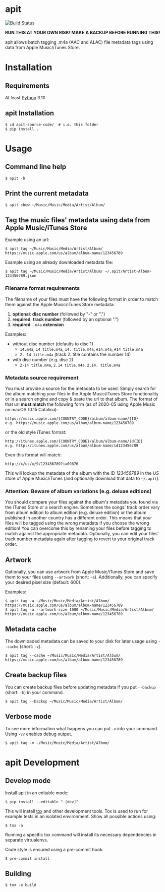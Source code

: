 # apit

[![Build Status](https://github.com/wschott/apit/actions/workflows/python-package.yml/badge.svg)](https://github.com/wschott/apit/actions/workflows/python-package.yml)

**RUN THIS AT YOUR OWN RISK! MAKE A BACKUP BEFORE RUNNING THIS!**

apit allows batch tagging .m4a (AAC and ALAC) file metadata tags using data from Apple Music/iTunes Store.


# Installation

## Requirements

At least [Python](https://www.python.org) 3.10

## apit Installation

    $ cd apit-source-code/  # i.e. this folder
    $ pip install .


# Usage

## Command line help

    $ apit -h

## Print the current metadata

    $ apit show ~/Music/Music/Media/Artist/Album/

## Tag the music files' metadata using data from Apple Music/iTunes Store

Example using an url:

    $ apit tag ~/Music/Music/Media/Artist/Album/ https://music.apple.com/us/album/album-name/123456789

Example using an already downloaded metadata file:

    $ apit tag ~/Music/Music/Media/Artist/Album/ ~/.apit/Artist-Album-123456789.json

### Filename format requirements

The filename of your files must have the following format in order to match them against the Apple Music/iTunes Store metadata:

1. **optional**: **disc number** (followed by "-" or ".")
2. **required**: **track number** (followed by an optional ".")
3. **required**: `.m4a` **extension**

Examples:

   - without disc number (defaults to disc 1)
      - `14.m4a`, `14 title.m4a`, `14. title.m4a`, `#14.m4a`, `#14 title.m4a`
      - `2. 14 title.m4a` (track 2: title contains the number 14)
   - with disc number (e.g. disc 2)
      - `2-14 title.m4a`, `2.14 title.m4a`, `2.14. title.m4a`

### Metadata source requirement

You must provide a source for the metadata to be used. Simply search for the album matching your files in the Apple Music/iTunes Store functionality or in a search engine and copy & paste the url to that album.
The format of that url **must match** the following form (as of 2020-05 using Apple Music on macOS 10.15 Catalina):

    https://music.apple.com/{COUNTRY_CODE}/album/album-name/{ID}
    e.g. https://music.apple.com/us/album/album-name/123456789

or the old style iTunes format:

    http://itunes.apple.com/{COUNTRY_CODE}/album/album-name/id{ID}
    e.g. http://itunes.apple.com/us/album/album-name/id123456789

Even this format will match:

    http://x/us/x/9/123456789?i=09876

This will lookup the metadata of the album with the ID _123456789_ in the _US_ store of Apple Music/iTunes (and optionally download that data to `~/.apit`).

### Attention: Beware of album variations (e.g. deluxe editions)

You should compare your files against the album's metadata you found via the iTunes Store or a search engine. Sometimes the songs' track order vary from album edition to album edition (e.g. deluxe edition) or the album published in another country has a different order. This means that your files will be tagged using the wrong metadata if you choose the wrong edition! You can overcome this by renaming your files before tagging to match against the appropriate metadata. Optionally, you can edit your files' track number metadata again after tagging to revert to your original track order.

## Artwork

Optionally, you can use artwork from Apple Music/iTunes Store and save them to your files using `--artwork` (short: `-a`). Additionally, you can specify your desired pixel size (default: 600).

Examples:

    $ apit tag -a ~/Music/Music/Media/Artist/Album/ https://music.apple.com/us/album/album-name/123456789
    $ apit tag -a --artwork-size 1000 ~/Music/Music/Media/Artist/Album/ https://music.apple.com/us/album/album-name/123456789

## Metadata cache

The downloaded metadata can be saved to your disk for later usage using `--cache` (short: `-c`).

    $ apit tag --cache ~/Music/Music/Media/Artist/Album/ https://music.apple.com/us/album/album-name/123456789

## Create backup files

You can create backup files before updating metadata if you put `--backup` (short: `-b`) in your command.

    $ apit tag --backup ~/Music/Music/Media/Artist/Album/

## Verbose mode

To see more information what happens you can put `-v` into your command. Using `-vv` enables debug output.

    $ apit tag -v ~/Music/Music/Media/Artist/Album/


# apit Development

## Develop mode

Install apit in an editable mode:

    $ pip install --editable ".[dev]"

This will install [tox](https://tox.readthedocs.io/) and other development tools.
Tox is used to run for example tests in an isolated environment. Show all possible actions using:

    $ tox -a

Running a specific tox command will install its necessary dependencies in separate virtualenvs.

Code style is ensured using a pre-commit hook:

    $ pre-commit install


## Building

    $ tox -e build
